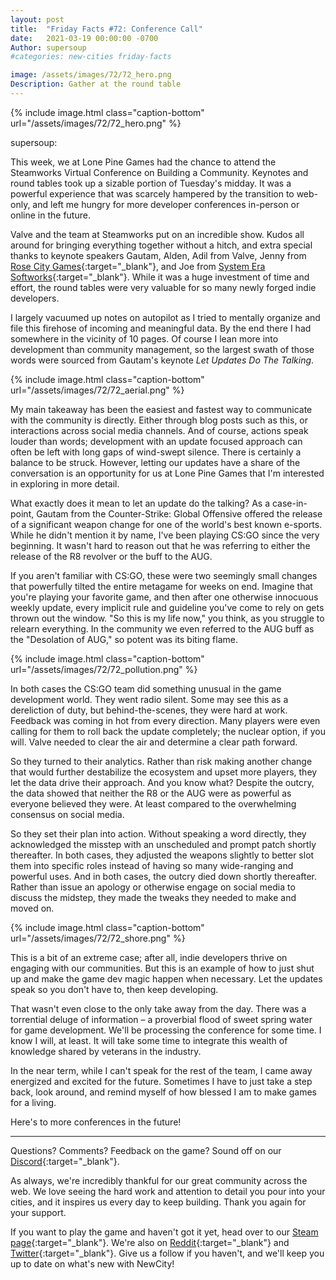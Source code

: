 ```yaml
---
layout: post
title:  "Friday Facts #72: Conference Call"
date:   2021-03-19 00:00:00 -0700
Author: supersoup
#categories: new-cities friday-facts

image: /assets/images/72/72_hero.png
Description: Gather at the round table
---
```


{% include image.html class="caption-bottom"
  url="/assets/images/72/72_hero.png"
%}


supersoup:

This week, we at Lone Pine Games had the chance to attend the Steamworks Virtual Conference on Building a Community. Keynotes and round tables took up a sizable portion of Tuesday's midday. It was a powerful experience that was scarcely hampered by the transition to web-only, and left me hungry for more developer conferences in-person or online in the future. 

Valve and the team at Steamworks put on an incredible show. Kudos all around for bringing everything together without a hitch, and extra special thanks to keynote speakers Gautam, Alden, Adil from Valve, Jenny from [Rose City Games]{:target="_blank"}, and Joe from [System Era Softworks]{:target="_blank"}. While it was a huge investment of time and effort, the round tables were very valuable for so many newly forged indie developers. 

I largely vacuumed up notes on autopilot as I tried to mentally organize and file this firehose of incoming and meaningful data. By the end there I had somewhere in the vicinity of 10 pages. Of course I lean more into development than community management, so the largest swath of those words were sourced from Gautam's keynote *Let Updates Do The Talking*. 


{% include image.html class="caption-bottom"
  url="/assets/images/72/72_aerial.png"
%}


My main takeaway has been the easiest and fastest way to communicate with the community is directly. Either through blog posts such as this, or interactions across social media channels. And of course, actions speak louder than words; development with an update focused approach can often be left with long gaps of wind-swept silence. There is certainly a balance to be struck. However, letting our updates have a share of the conversation is an opportunity for us at Lone Pine Games that I'm interested in exploring in more detail. 

What exactly does it mean to let an update do the talking? As a case-in-point, Gautam from the Counter-Strike: Global Offensive offered the release of a significant weapon change for one of the world's best known e-sports. While he didn't mention it by name, I've been playing CS:GO since the very beginning. It wasn't hard to reason out that he was referring to either the release of the R8 revolver or the buff to the AUG. 

If you aren't familiar with CS:GO, these were two seemingly small changes that powerfully tilted the entire metagame for weeks on end. Imagine that you're playing your favorite game, and then after one otherwise innocuous weekly update, every implicit rule and guideline you've come to rely on gets thrown out the window. "So this is my life now," you think, as you struggle to relearn everything. In the community we even referred to the AUG buff as the "Desolation of AUG," so potent was its biting flame. 


{% include image.html class="caption-bottom"
  url="/assets/images/72/72_pollution.png"
%}


In both cases the CS:GO team did something unusual in the game development world. They went radio silent. Some may see this as a dereliction of duty, but behind-the-scenes, they were hard at work. Feedback was coming in hot from every direction. Many players were even calling for them to roll back the update completely; the nuclear option, if you will. Valve needed to clear the air and determine a clear path forward. 

So they turned to their analytics. Rather than risk making another change that would further destabilize the ecosystem and upset more players, they let the data drive their approach. And you know what? Despite the outcry, the data showed that neither the R8 or the AUG were as powerful as everyone believed they were. At least compared to the overwhelming consensus on social media. 

So they set their plan into action. Without speaking a word directly, they acknowledged the misstep with an unscheduled and prompt patch shortly thereafter. In both cases, they adjusted the weapons slightly to better slot them into specific roles instead of having so many wide-ranging and powerful uses. And in both cases, the outcry died down shortly thereafter. Rather than issue an apology or otherwise engage on social media to discuss the midstep, they made the tweaks they needed to make and moved on.


{% include image.html class="caption-bottom"
  url="/assets/images/72/72_shore.png"
%}

This is a bit of an extreme case; after all, indie developers thrive on engaging with our communities. But this is an example of how to just shut up and make the game dev magic happen when necessary. Let the updates speak so you don't have to, then keep developing. 

That wasn't even close to the only take away from the day. There was a torrential deluge of information – a proverbial flood of sweet spring water for game development. We'll be processing the conference for some time. I know I will, at least. It will take some time to integrate this wealth of knowledge shared by veterans in the industry. 

In the near term, while I can't speak for the rest of the team, I came away energized and excited for the future. Sometimes I have to just take a step back, look around, and remind myself of how blessed I am to make games for a living. 

Here's to more conferences in the future! 


---

Questions? Comments? Feedback on the game? Sound off on our [Discord]{:target="_blank"}.

As always, we're incredibly thankful for our great community across the web. We love seeing the hard work and attention to detail you pour into your cities, and it inspires us every day to keep building. Thank you again for your support.

If you want to play the game and haven't got it yet, head over to our [Steam page]{:target="_blank"}. We're also on [Reddit]{:target="_blank"} and [Twitter]{:target="_blank"}. Give us a follow if you haven't, and we'll keep you up to date on what's new with NewCity!


[Rose City Games]: https://www.rosecitygames.com/
[System Era Softworks]: https://systemera.net/
[Discord]:  http://discord.gg/cz6t4J5
[Steam page]: https://store.steampowered.com/app/1067860/NewCity/
[Reddit]: https://www.reddit.com/r/NewCity
[Twitter]: https://twitter.com/lone_pine_games

